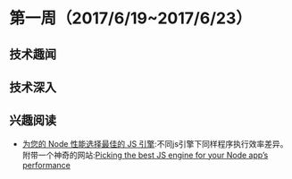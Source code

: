 # 第一周（2017/6/19~2017/6/23）

## 技术趣闻

## 技术深入

## 兴趣阅读

- [为您的 Node 性能选择最佳的 JS 引擎](https://segmentfault.com/a/1190000009819740):不同js引擎下同样程序执行效率差异。附带一个神奇的网站:[Picking the best JS engine for your Node app’s performance ](https://sqreen.github.io/node_engine_bench/)
